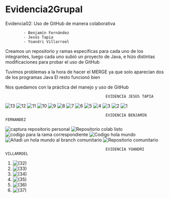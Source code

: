 # Evidencia2Grupal
Evidencia02: Uso de GitHub de manera colaborativa

            - Benjamín Fernández
            - Jesús Tapia
            - Yoandri Villarroel

  Creamos un repositorio y ramas especifícas para cada uno de los integrantes, luego cada uno subió
  un proyecto de Java, e hizo distintas modificaciones para probar el uso de GitHub

  Tuvimos problemas a la hora de hacer el MERGE ya que solo aparecían dos de los programas Java
  El resto funcionó bien

  Nos quedamos con la práctica del manejo y uso de GitHub
  
                                                EVIDENCIA JESÚS TAPIA
![13](https://github.com/JesusTapiaMartin/Evidencia2Grupal/assets/142464450/6e99d6d1-0151-4f86-a385-cef7257cc262)
![12](https://github.com/JesusTapiaMartin/Evidencia2Grupal/assets/142464450/848677d6-01a6-4dec-b1cd-ba931e5e642a)
![11](https://github.com/JesusTapiaMartin/Evidencia2Grupal/assets/142464450/d5fce500-e8e3-4d79-86b6-cabae072c7bb)
![10](https://github.com/JesusTapiaMartin/Evidencia2Grupal/assets/142464450/278a3ef7-cd56-4ec7-a606-5115c8019bb0)
![9](https://github.com/JesusTapiaMartin/Evidencia2Grupal/assets/142464450/29083a62-916a-4d46-ae30-d9bb169cea20)
![8](https://github.com/JesusTapiaMartin/Evidencia2Grupal/assets/142464450/394618bb-d3e9-4843-874d-770c7039f579)
![7](https://github.com/JesusTapiaMartin/Evidencia2Grupal/assets/142464450/4fe001e0-dca2-49bb-bfab-e3cfcd8389b4)
![6](https://github.com/JesusTapiaMartin/Evidencia2Grupal/assets/142464450/6142d6f5-28f5-428f-ade0-d93452051d15)
![5](https://github.com/JesusTapiaMartin/Evidencia2Grupal/assets/142464450/89b2e618-8602-4427-beae-df40a7257061)
![4](https://github.com/JesusTapiaMartin/Evidencia2Grupal/assets/142464450/ec03b723-ec4e-4634-9202-d5405ea3c404)
![3](https://github.com/JesusTapiaMartin/Evidencia2Grupal/assets/142464450/d978762e-71be-49aa-b65d-8f05545c6008)
![2](https://github.com/JesusTapiaMartin/Evidencia2Grupal/assets/142464450/841a1768-ccb1-4a41-903d-f01c22c34863)
![1](https://github.com/JesusTapiaMartin/Evidencia2Grupal/assets/142464450/9e0f2c19-dabb-4c0c-a178-86f5b343102c)

                                             
                                                
                                                EVIDENCIA BENJAMIN FERNANDEZ
![captura repositorio personal ](https://github.com/JesusTapiaMartin/Evidencia2Grupal/assets/142475169/5b0144f8-8312-47ac-866a-7e1561f29573)
![Repositorio colab listo](https://github.com/JesusTapiaMartin/Evidencia2Grupal/assets/142475169/c01c12fb-3ebe-4e83-95d4-cfc6923ca6da)
![codigo para la rama correspondiente](https://github.com/JesusTapiaMartin/Evidencia2Grupal/assets/142475169/fadb1d22-fd41-4acf-8179-cefa8fe4c5c8)
![Codigo hola mundo](https://github.com/JesusTapiaMartin/Evidencia2Grupal/assets/142475169/4ec887df-a5ad-412b-ad97-45d97851dcc5)
![Añadi un hola mundo al branch comunitario](https://github.com/JesusTapiaMartin/Evidencia2Grupal/assets/142475169/03a34a99-1507-41c9-925f-4900db76c7e9)
![Repositorio comunitario](https://github.com/JesusTapiaMartin/Evidencia2Grupal/assets/142475169/4ae73818-6429-42eb-880c-72a21faa0b52)


                                                EVIDENCIA YOANDRI VILLARROEL
1. ![(32)](https://github.com/JesusTapiaMartin/Evidencia2Grupal/assets/142508978/5b49bf6f-1485-4aa5-a01a-45e1d9265b5c)
2. ![(33)](https://github.com/JesusTapiaMartin/Evidencia2Grupal/assets/142508978/cdd21db1-25e9-467a-bae9-b046859b126e)
3. ![(34)](https://github.com/JesusTapiaMartin/Evidencia2Grupal/assets/142508978/fa600747-231e-42cb-b15f-64400a8abed8)
4. ![(35)](https://github.com/JesusTapiaMartin/Evidencia2Grupal/assets/142508978/211fabed-82b5-477f-8495-3aea575fecfd)
5. ![(36)](https://github.com/JesusTapiaMartin/Evidencia2Grupal/assets/142508978/6dacd4a2-f96e-4166-aa95-7efb7b6af729)
6. ![(37)](https://github.com/JesusTapiaMartin/Evidencia2Grupal/assets/142508978/8b59efb8-9d56-41f2-ae4d-27e9b0586511)
   






